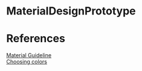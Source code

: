 # MaterialDesignPrototype



# References

<a href="https://material.io/guidelines/style/color.html#" target="_blank">Material Guideline</a> <br>
<a href="https://coolors.co/ffeaee-0075f2-a1867f-00f2f2-096b72">Choosing colors</a> <br>